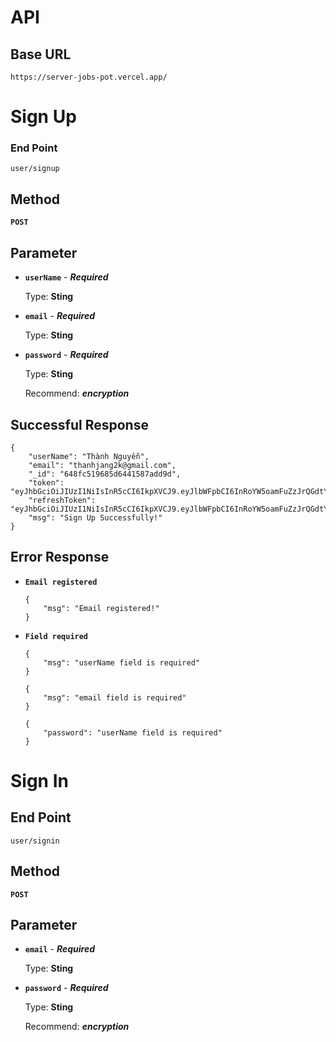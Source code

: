 # API

## Base URL
```
https://server-jobs-pot.vercel.app/
```

# Sign Up

### End Point
```
user/signup
```

## Method

**`POST`**

##  Parameter

- **`userName`** - ***Required***

    Type: **Sting**

- **`email`** - ***Required***

    Type: **Sting** 

- **`password`** - ***Required***

    Type: **Sting**

    Recommend: ***encryption***

##  Successful Response

```
{
    "userName": "Thành Nguyễn",
    "email": "thanhjang2k@gmail.com",
    "_id": "648fc519685d6441587add9d",
    "token": "eyJhbGciOiJIUzI1NiIsInR5cCI6IkpXVCJ9.eyJlbWFpbCI6InRoYW5oamFuZzJrQGdtYWlsLmNvbSIsInBhc3N3b3JkIjoiMTI3YjUwZGU2ZDAwNTRhYjAyNzI5MTUyZDNiMTMyNTQ3ODE1OTczNDMxNDNiZjM0MWE0YjIyMzMwMWExNGI5YyIsImlhdCI6MTY4NzE0MzcwNSwiZXhwIjoxNjg3MTQ3MzA1fQ.RdpjmKN7TEfxB0Jarztbpeo8Zyj471fFNYyYl9qZYck",
    "refreshToken": "eyJhbGciOiJIUzI1NiIsInR5cCI6IkpXVCJ9.eyJlbWFpbCI6InRoYW5oamFuZzJrQGdtYWlsLmNvbSIsInBhc3N3b3JkIjoiMTI3YjUwZGU2ZDAwNTRhYjAyNzI5MTUyZDNiMTMyNTQ3ODE1OTczNDMxNDNiZjM0MWE0YjIyMzMwMWExNGI5YyIsImlhdCI6MTY4NzE0MzcwNSwiZXhwIjoxNjg4MDA3NzA1fQ.LQoiZ558j57hgNxdZkuh_OBfgbnqEnzP1i1XWeGVxcN",
    "msg": "Sign Up Successfully!"
}
```
## Error Response

- **`Email registered`**
    ```
    {
        "msg": "Email registered!"
    }
    ```
- **`Field required`**
    ```
    {
        "msg": "userName field is required"
    }
    ```
    ```
    {
        "msg": "email field is required"
    }
    ```
    ```
    {
        "password": "userName field is required"
    }
    ```
# Sign In

## End Point
```
user/signin
```

## Method

**`POST`**

## Parameter

- **`email`** - ***Required***

    Type: **Sting**

- **`password`** - ***Required***

    Type: **Sting**

    Recommend: ***encryption***
